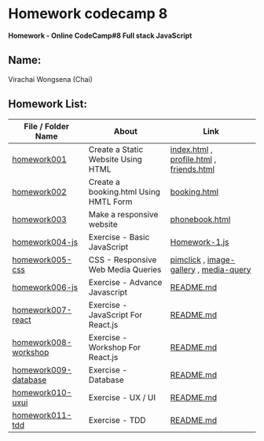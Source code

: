 # Homework codecamp 8
__Homework - Online CodeCamp#8 Full stack JavaScript__

## Name:
Virachai Wongsena (Chai)

## **Homework List:**
| File / Folder Name | About | Link |
|----------------|----------------|----------------|
| [homework001](https://github.com/virachai/Homework_codecamp_8/tree/main/homework001/) | Create a Static Website Using HTML | [index.html](https://virachai.github.io/index.html) , [profile.html](https://virachai.github.io/profile.html) , [friends.html](https://virachai.github.io/friends.html)
| [homework002](https://github.com/virachai/Homework_codecamp_8/tree/main/homework002/) | Create a booking.html Using HMTL Form | [booking.html](https://virachai.github.io/booking.html)
| [homework003](https://github.com/virachai/Homework_codecamp_8/tree/main/homework003/) | Make a responsive website | [phonebook.html](https://virachai.github.io/phonebook.html)
| [homework004-js](https://github.com/virachai/Homework_codecamp_8/tree/main/homework004-js/) | Exercise - Basic JavaScript | [Homework-1.js](https://github.com/virachai/Homework_codecamp_8/blob/main/homework004-js/Homework-1.js)
| [homework005-css](https://github.com/virachai/Homework_codecamp_8/tree/main/homework005-css/) | CSS - Responsive Web Media Queries | [pimclick](https://virachai.github.io/pimclick.html) , [image-gallery](https://virachai.github.io/css-image-gallery.html) , [media-query](https://virachai.github.io/css-media-query.html)
| [homework006-js](https://github.com/virachai/Homework_codecamp_8/tree/main/homework006-js/) | Exercise - Advance Javascript | [README.md](https://github.com/virachai/Homework_codecamp_8/blob/main/homework006-js/README.md)
| [homework007-react](https://github.com/virachai/Homework_codecamp_8/tree/main/homework007-react/) | Exercise - JavaScript For React.js | [README.md](https://github.com/virachai/Homework_codecamp_8/blob/main/homework007-react/README.md)
| [homework008-workshop](https://github.com/virachai/Homework_codecamp_8/tree/main/homework008-workshop-react/) | Exercise - Workshop For React.js | [README.md](https://github.com/virachai/Homework_codecamp_8/blob/main/homework008-workshop-react/README.md)
| [homework009-database](https://github.com/virachai/Homework_codecamp_8/tree/main/homework009-database/) | Exercise - Database | [README.md](https://github.com/virachai/Homework_codecamp_8/blob/main/homework009-database/README.md)
| [homework010-uxui](https://github.com/virachai/Homework_codecamp_8/tree/main/homework010-uxui/) | Exercise - UX / UI | [README.md](https://github.com/virachai/Homework_codecamp_8/blob/main/homework010-uxui/README.md)
| [homework011-tdd](https://github.com/virachai/Homework_codecamp_8/tree/main/homework011-tdd/) | Exercise - TDD | [README.md](https://github.com/virachai/Homework_codecamp_8/blob/main/homework011-tdd/README.md)